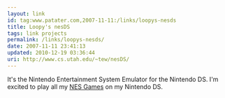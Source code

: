 ```yaml
---
layout: link
id: tag:www.patater.com,2007-11-11:/links/loopys-nesds
title: Loopy's nesDS
tags: link projects
permalink: /links/loopys-nesds/
date: 2007-11-11 23:41:13
updated: 2010-12-19 03:36:44
uri: http://www.cs.utah.edu/~tew/nesDS/
---
```

It's the Nintendo Entertainment System Emulator for the Nintendo DS. I'm
excited to play all my <a href="http://users.ign.com/collection/Patater">NES
Games</a> on my Nintendo DS.
